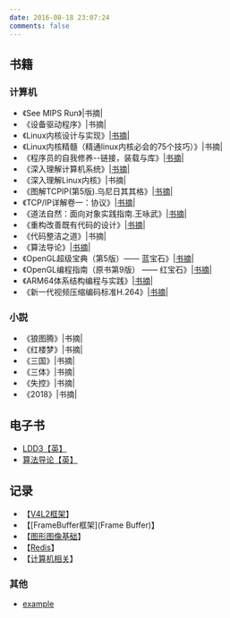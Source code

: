 ```yaml
---
date: 2016-08-18 23:07:24
comments: false
---
```



## 书籍

### 计算机
- 《See MIPS Run》|书摘|
- 《设备驱动程序》|书摘|
- 《Linux内核设计与实现》|[书摘](Linux内核设计与实现)|
- 《Linux内核精髓（精通linux内核必会的75个技巧）》|书摘|
- 《程序员的自我修养--链接，装载与库》|[书摘](程序员的自我修养)|
- 《深入理解计算机系统》|[书摘](深入理解计算机系统)|
- 《深入理解Linux内核》|书摘|
- 《图解TCPIP(第5版).乌尼日其其格》|[书摘](图解TCPIP(第5版))|
- 《TCP/IP详解卷一：协议》|[书摘](TCPIP详解卷一：协议)|
- 《道法自然：面向对象实践指南.王咏武》|[书摘](道法自然：面向对象实践指南)|
- 《重构改善既有代码的设计》|[书摘](重构改善既有代码的设计)|
- 《代码整洁之道》|书摘|
- 《算法导论》|[书摘](算法导论)|
- 《OpenGL超级宝典（第5版）—— 蓝宝石》|[书摘](OpenGL超级宝典v5)|
- 《OpenGL编程指南（原书第9版） —— 红宝石》|[书摘](OpenGL编程指南v9)|
- 《ARM64体系结构编程与实践》|[书摘](ARM64体系结构编程与实践)|
- 《新一代视频压缩编码标准H.264》|[书摘](新一代视频压缩编码标准H.264)|

### 小説

- 《狼图腾》|书摘|
- 《红楼梦》|书摘|
- 《三国》|书摘|
- 《三体》|书摘|
- 《失控》|书摘|
- 《2018》|书摘|


## 电子书

- [LDD3【英】](http://www.makelinux.net/ldd3/)
- [算法导论【英】](http://ressources.unisciel.fr/algoprog/s00aaroot/aa00module1/res/%5BCormen-AL2011%5DIntroduction_To_Algorithms-A3.pdf)


## 记录

- 【[V4L2框架](V4L2)】
- 【[FrameBuffer框架](Frame Buffer)】
- 【[图形图像基础](图形图像基础知识点)】
- 【[Redis](redis)】
- 【[计算机相关](计算机相关知识)】


### 其他
* [example](example)
